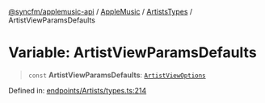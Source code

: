 [@syncfm/applemusic-api](../../../../../../globals.md) / [AppleMusic](../../../index.md) / [ArtistsTypes](../index.md) / ArtistViewParamsDefaults

# Variable: ArtistViewParamsDefaults

> `const` **ArtistViewParamsDefaults**: [`ArtistViewOptions`](../interfaces/ArtistViewOptions.md)

Defined in: [endpoints/Artists/types.ts:214](https://github.com/sync-fm/applemusic-api/blob/a6a8471d4d51a41f6bd8af9d95c8abf0126e10f4/src/endpoints/Artists/types.ts#L214)
